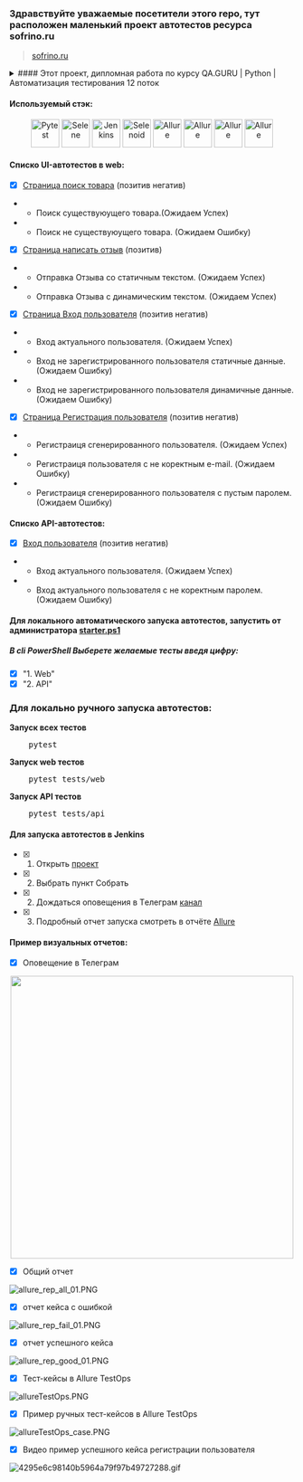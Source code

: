 ### Здравствуйте уважаемые посетители этого repo, тут расположен маленький проект автотестов ресурса sofrino.ru
> <a target="_blank" href="https://sofrino.ru/">sofrino.ru</a>

<details>
  <summary> #### Этот проект, дипломная работа по курсу QA.GURU | Python | Автоматизация тестирования 12 поток</summary>
В этом проект представлены демонстрационные тесты для практики и обучения на курсе.</summary>
</details>

#### Используемый стэк:

<div align="center">
    <img title="Pytest" width="50" src="resources/img/pytest-original-wordmark.svg">
    <img title="Selene" width="50" src="resources/img/selene.png">
    <img title="Jenkins" width="50" height="50" src="resources/img/Jenkins.png">
    <img title="Selenoid" width="50" src="resources/img/Selenoid.png">
    <img title="Allure" width="50" src="resources/img/Allure_Report.png">
    <img title="Allure" width="50" src="resources/img/appium.png">
    <img title="Allure" width="50" src="resources/img/browserstack.png">
    <img title="Allure" width="50" src="resources/img/telegram.png">
</div>

#### Cписко UI-автотестов в web:

- [x] [Страница поиск товара](tests/web/test_find_product.py) (позитив негатив)
- * Поиск существуюущего товара.(Ожидаем Успех) 
- * Поиск не существуюущего товара. (Ожидаем Ошибку)
- [x] [Страница написать отзыв](tests/web/test_review.py) (позитив)
- * Отправка Отзыва со статичным текстом. (Ожидаем Успех) 
- * Отправка Отзыва с динамическим текстом. (Ожидаем Успех)  
- [x] [Страница Вход пользователя](tests/web/test_user_login.py) (позитив негатив)
- * Вход актуального пользователя. (Ожидаем Успех)
- * Вход не зарегистрированного пользователя статичные данные. (Ожидаем Ошибку)
- * Вход не зарегистрированного пользователя динамичные данные. (Ожидаем Ошибку)
- [x] [Страница Регистрация пользователя](tests/web/test_register_user.py) (позитив негатив)
- * Регистраиця сгенерированного пользователя. (Ожидаем Успех)
- * Регистраиця пользователя с не коректным e-mail. (Ожидаем Ошибку)
- * Регистраиця сгенерированного пользователя с пустым паролем. (Ожидаем Ошибку)

#### Cписко API-автотестов:

- [x] [Вход пользователя](tests/api/test_login.py) (позитив негатив)
- * Вход актуального пользователя. (Ожидаем Успех)
- * Вход актуального пользователя с не коректным паролем. (Ожидаем Ошибку)


#### Для локального автоматического запуска автотестов, запустить от администратора [starter.ps1](starter.ps1)
##### В cli PowerShell Выберете желаемые тесты введя цифру:
- [x] "1. Web"
- [x] "2. API"

<h3> Для локально ручного запуска автотестов:</h3>
<p><b>Запуск всех тестов</b></p>
<pre>
    pytest
</pre>
<p><b>Запуск web тестов</b></p>
<pre>
    pytest tests/web
</pre>
<p><b>Запуск API тестов</b></p>
<pre>
    pytest tests/api
</pre>


#### Для запуска автотестов в Jenkins

- [x] 1. Открыть <a target="_blank" href="https://jenkins.autotests.cloud/job/C12-jonickc-diplom_unit22/">проект</a>
- [x] 2. Выбрать пункт Собрать
- [x] 2. Дождаться оповещения в Tелеграм [канал](https://t.me/+D-lMxBsV3vFhOWUy)  
- [x] 3. Подробный отчет запуска смотреть в отчёте [Allure](https://jenkins.autotests.cloud/job/C12-jonickc-sofrno_mini_test-unit14/3/allure)

#### Пример визуальных отчетов:

- [x] Оповещение в Телеграм

<div align="center">
    <img width="500" src="resources/img/teleg_report.PNG">
</div>

- [x] Общий отчет

![allure_rep_all_01.PNG](resources/img/allure_rep_all_01.PNG)

- [x] отчет кейса с ошибкой

![allure_rep_fail_01.PNG](resources/img/allure_rep_fail_01.PNG)

- [x] отчет успешного кейса

![allure_rep_good_01.PNG](resources/img/allure_rep_good_01.PNG)

- [x] Тест-кейсы в Allure TestOps 

![allureTestOps.PNG](resources/img/allureTestOps.PNG)

- [x] Пример ручных тест-кейсов в Allure TestOps 

![allureTestOps_case.PNG](resources/img/allureTestOps_case.PNG)

- [x] Видео пример успешного кейса регистрации пользователя 

![4295e6c98140b5964a79f97b49727288.gif](resources/img/4295e6c98140b5964a79f97b49727288.gif)
